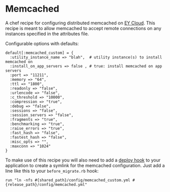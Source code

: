 Memcached
===============

A chef recipe for configuring distributed memcached on [EY Cloud]. This recipe is meant to allow memcached to accept remote connections on any instances specified in the attributes file.

Configurable options with defaults:

```
default[:memcached_custom] = {
  :utility_instance_name => "blah",  # utility instance(s) to install memcached on
  :install_on_app_servers => false , # true: install memcached on app servers
  :port => "11211",
  :memory => "64",
  :ttl => "1800",
  :readonly => "false",
  :urlencode => "false",
  :c_threshold => "10000",
  :compression => "true",
  :debug => "false",
  :sessions => "false",
  :session_servers => "false",
  :fragments => "true",
  :benchmarking => "true",
  :raise_errors => "true",
  :fast_hash => "false",
  :fastest_hash => "false",
  :misc_opts => "",
  :maxconn => "1024"
}
```

To make use of this recipe you will also need to add a [deploy hook](https://support.cloud.engineyard.com/entries/21016568-use-deploy-hooks) to your application to create a symlink for the memcached configuration. Just add a line like this to your `before_migrate.rb` hook:

    run "ln -nfs #{shared_path}/config/memcached_custom.yml #{release_path}/config/memcached.yml"


[EY Cloud]: https://cloud.engineyard.com/extras
